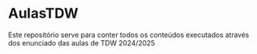 # AulasTDW
Este repositório serve para conter todos os conteúdos executados através dos enunciado das aulas de TDW 2024/2025
